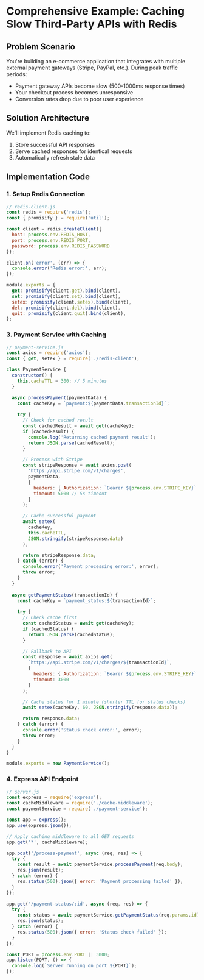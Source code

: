 # Comprehensive Example: Caching Slow Third-Party APIs with Redis

## Problem Scenario
You're building an e-commerce application that integrates with multiple external payment gateways (Stripe, PayPal, etc.). During peak traffic periods:
- Payment gateway APIs become slow (500-1000ms response times)
- Your checkout process becomes unresponsive
- Conversion rates drop due to poor user experience

## Solution Architecture
We'll implement Redis caching to:
1. Store successful API responses
2. Serve cached responses for identical requests
3. Automatically refresh stale data

## Implementation Code

### 1. Setup Redis Connection

```javascript
// redis-client.js
const redis = require('redis');
const { promisify } = require('util');

const client = redis.createClient({
  host: process.env.REDIS_HOST,
  port: process.env.REDIS_PORT,
  password: process.env.REDIS_PASSWORD
});

client.on('error', (err) => {
  console.error('Redis error:', err);
});

module.exports = {
  get: promisify(client.get).bind(client),
  set: promisify(client.set).bind(client),
  setex: promisify(client.setex).bind(client),
  del: promisify(client.del).bind(client),
  quit: promisify(client.quit).bind(client),
};
```

### 3. Payment Service with Caching

```javascript
// payment-service.js
const axios = require('axios');
const { get, setex } = require('./redis-client');

class PaymentService {
  constructor() {
    this.cacheTTL = 300; // 5 minutes
  }

  async processPayment(paymentData) {
    const cacheKey = `payment:${paymentData.transactionId}`;
    
    try {
      // Check for cached result
      const cachedResult = await get(cacheKey);
      if (cachedResult) {
        console.log('Returning cached payment result');
        return JSON.parse(cachedResult);
      }

      // Process with Stripe
      const stripeResponse = await axios.post(
        'https://api.stripe.com/v1/charges',
        paymentData,
        {
          headers: { Authorization: `Bearer ${process.env.STRIPE_KEY}` },
          timeout: 5000 // 5s timeout
        }
      );

      // Cache successful payment
      await setex(
        cacheKey,
        this.cacheTTL,
        JSON.stringify(stripeResponse.data)
      );

      return stripeResponse.data;
    } catch (error) {
      console.error('Payment processing error:', error);
      throw error;
    }
  }
  
  async getPaymentStatus(transactionId) {
    const cacheKey = `payment_status:${transactionId}`;
    
    try {
      // Check cache first
      const cachedStatus = await get(cacheKey);
      if (cachedStatus) {
        return JSON.parse(cachedStatus);
      }

      // Fallback to API
      const response = await axios.get(
        `https://api.stripe.com/v1/charges/${transactionId}`,
        {
          headers: { Authorization: `Bearer ${process.env.STRIPE_KEY}` },
          timeout: 3000
        }
      );

      // Cache status for 1 minute (shorter TTL for status checks)
      await setex(cacheKey, 60, JSON.stringify(response.data));

      return response.data;
    } catch (error) {
      console.error('Status check error:', error);
      throw error;
    }
  }
}

module.exports = new PaymentService();
```
### 4. Express API Endpoint

```javascript
// server.js
const express = require('express');
const cacheMiddleware = require('./cache-middleware');
const paymentService = require('./payment-service');

const app = express();
app.use(express.json());

// Apply caching middleware to all GET requests
app.get('*', cacheMiddleware);

app.post('/process-payment', async (req, res) => {
  try {
    const result = await paymentService.processPayment(req.body);
    res.json(result);
  } catch (error) {
    res.status(500).json({ error: 'Payment processing failed' });
  }
});

app.get('/payment-status/:id', async (req, res) => {
  try {
    const status = await paymentService.getPaymentStatus(req.params.id);
    res.json(status);
  } catch (error) {
    res.status(500).json({ error: 'Status check failed' });
  }
});

const PORT = process.env.PORT || 3000;
app.listen(PORT, () => {
  console.log(`Server running on port ${PORT}`);
});
```



